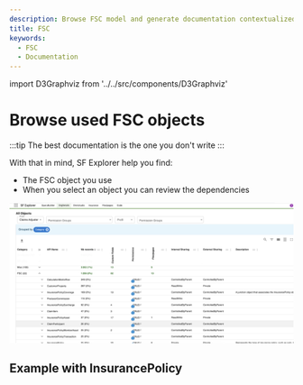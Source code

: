 ```yaml
---
description: Browse FSC model and generate documentation contextualized to your org
title: FSC
keywords:
  - FSC
  - Documentation
---
```


import D3Graphviz from '../../src/components/D3Graphviz'

# Browse used FSC objects
:::tip
The best documentation is the one you don't write
:::

With that in mind, SF Explorer help you find:
- The FSC object you use
- When you select an object you can review the dependencies

![example](./fsc.png) 

## Example with InsurancePolicy

<D3Graphviz value = 'InsurancePolicy' />


